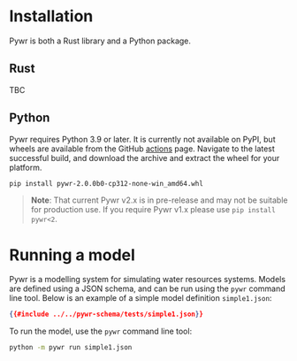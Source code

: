# Installation

Pywr is both a Rust library and a Python package.

## Rust

TBC

## Python

Pywr requires Python 3.9 or later.
It is currently not available on PyPI, but wheels are available from the
GitHub [actions](https://github.com/pywr/pywr-next/actions) page.
Navigate to the latest successful build, and download the archive and extract the wheel for your platform.

```bash
pip install pywr-2.0.0b0-cp312-none-win_amd64.whl
```

> **Note**: That current Pywr v2.x is in pre-release and may not be suitable for production use.
> If you require Pywr v1.x please use `pip install pywr<2`.

# Running a model

Pywr is a modelling system for simulating water resources systems.
Models are defined using a JSON schema, and can be run using the `pywr` command line tool.
Below is an example of a simple model definition `simple1.json`:

[//]: # (@formatter:off)

```json
{{#include ../../pywr-schema/tests/simple1.json}}
```
[//]: # (@formatter:on)

To run the model, use the `pywr` command line tool:

```bash
python -m pywr run simple1.json
```
